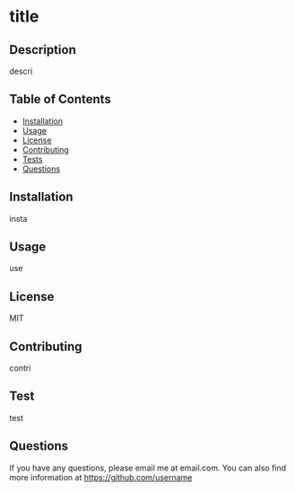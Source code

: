 # title


## Description
descri

## Table of Contents
* [Installation](#installation)
* [Usage](#usage)
* [License](#license)
* [Contributing](#contributing)
* [Tests](#tests)
* [Questions](#questions)


## Installation
insta


## Usage
use


## License
MIT


## Contributing
contri


## Test
test


## Questions
If you have any questions, please email me at email.com.
You can also find more information at https://github.com/username
